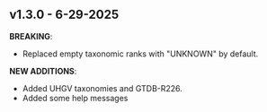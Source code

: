 ## v1.3.0 - 6-29-2025

**BREAKING**: 
- Replaced empty taxonomic ranks with "UNKNOWN" by default. 

**NEW ADDITIONS**:

- Added UHGV taxonomies and GTDB-R226. 
- Added some help messages
